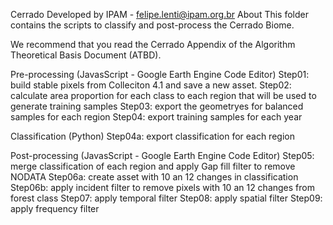 Cerrado
Developed by IPAM - felipe.lenti@ipam.org.br
About
This folder contains the scripts to classify and post-process the Cerrado Biome.

We recommend that you read the Cerrado Appendix of the Algorithm Theoretical Basis Document (ATBD).

Pre-processing (JavasScript - Google Earth Engine Code Editor)
Step01: build stable pixels from Colleciton 4.1 and save a new asset. Step02: calculate area proportion for each class to each region that will be used to generate training samples Step03: export the geometryes for balanced samples for each region Step04: export training samples for each year

Classification (Python)
Step04a: export classification for each region

Post-processing (JavasScript - Google Earth Engine Code Editor)
Step05: merge classification of each region and apply Gap fill filter to remove NODATA Step06a: create asset with 10 an 12 changes in classification Step06b: apply incident filter to remove pixels with 10 an 12 changes from forest class Step07: apply temporal filter Step08: apply spatial filter Step09: apply frequency filter
